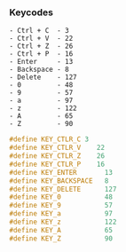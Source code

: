 ### Keycodes
    - Ctrl + C  - 3
    - Ctrl + V  - 22
    - Ctrl + Z  - 26
    - Ctrl + P  - 16
    - Enter     - 13
    - Backspace - 8
    - Delete    - 127
    - 0         - 48
    - 9         - 57
    - a         - 97
    - z         - 122
    - A         - 65
    - Z         - 90

```c
#define KEY_CTLR_C 3
#define KEY_CTLR_V    22
#define KEY_CTLR_Z    26
#define KEY_CTLR_P    16
#define KEY_ENTER       13
#define KEY_BACKSPACE   8
#define KEY_DELETE      127
#define KEY_0           48
#define KEY_9           57
#define KEY_a           97
#define KEY_z           122
#define KEY_A           65
#define KEY_Z           90

```
